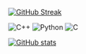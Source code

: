[![GitHub Streak](https://streak-stats.demolab.com/?user=thomas1908)](https://git.io/streak-stats)

![C++](https://img.shields.io/badge/logo-Advanced-blue?logo=cplusplus)
![Python](https://img.shields.io/badge/logo-Advanced-yellow?logo=python)
![C](https://img.shields.io/badge/logo-Advanced-red?logo=c)

[![GitHub stats](https://github-readme-stats.vercel.app/api?username=thomas1908&show_icons=true&theme=radical)](https://github.com/thomas1908)

